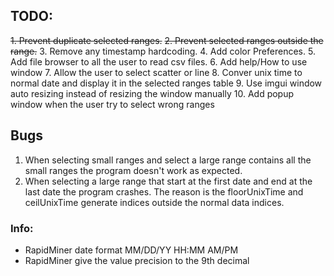 ## TODO:
~~1. Prevent duplicate selected ranges.~~
~~2. Prevent selected ranges outside the range.~~
3. Remove any timestamp hardcoding.
4. Add color Preferences.
5. Add file browser to all the user to read csv files.
6. Add help/How to use window
7. Allow the user to select scatter or line
8. Conver unix time to normal date and display it in the selected ranges table
9. Use imgui window auto resizing instead of resizing the window manually
10. Add popup window when the user try to select wrong ranges

## Bugs
1. When selecting small ranges and select a large range contains all the small ranges the program doesn't work as expected.
2. When selecting a large range that start at the first date and end at the last date the program crashes. The reason is the 
floorUnixTime and ceilUnixTime generate indices outside the normal data indices.

### Info:
* RapidMiner date format MM/DD/YY HH:MM AM/PM
* RapidMiner give the value precision to the 9th decimal